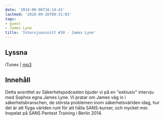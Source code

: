 ```yaml
---
date: '2014-08-06T16:14:41'
lastmod: '2018-09-26T08:31:03'
tags:
- guest
- James Lyne
title: 'Intervjuavsnitt #10 - James Lyne'
---
```



## Lyssna



iTunes \| [mp3](http://traffic.libsyn.com/sakerhetspodcasten/intervjujameslyne_mixdown_1.mp3)



## Innehåll

Detta avsnittet av Säkerhetspodcasten bjuder vi på en "exklusiv" intervju med Sophos
egna James Lyne. Vi pratar om James väg in i säkerhetsbranschen, de största problemen
inom säkerhetsvärlden idag, hur det är att flyga världen runt för att hålla SANS-kurser,
och mycket mer. Inspelat på SANS Pentest Training i Berlin 2014.

